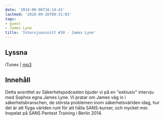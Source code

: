 ```yaml
---
date: '2014-08-06T16:14:41'
lastmod: '2018-09-26T08:31:03'
tags:
- guest
- James Lyne
title: 'Intervjuavsnitt #10 - James Lyne'
---
```



## Lyssna



iTunes \| [mp3](http://traffic.libsyn.com/sakerhetspodcasten/intervjujameslyne_mixdown_1.mp3)



## Innehåll

Detta avsnittet av Säkerhetspodcasten bjuder vi på en "exklusiv" intervju med Sophos
egna James Lyne. Vi pratar om James väg in i säkerhetsbranschen, de största problemen
inom säkerhetsvärlden idag, hur det är att flyga världen runt för att hålla SANS-kurser,
och mycket mer. Inspelat på SANS Pentest Training i Berlin 2014.

